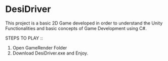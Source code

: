 # DesiDriver

This project is a basic 2D Game developed in order to understand the Unity Functionalities and basic concepts of Game Development using C#.

STEPS TO PLAY ::

1) Open GameRender Folder 
2) Download DesiDriver.exe and Enjoy.
